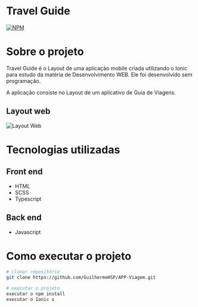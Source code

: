 # Travel Guide
[![NPM](https://img.shields.io/npm/l/react)](https://github.com/GuilhermeHSP/APP-Viagem/blob/master/LICENCE) 

# Sobre o projeto

Travel Guide é o Layout de uma aplicação mobile criada utilizando o Ionic para estudo da matéria de Desenvolvimento WEB. Ele foi desenvolvido sem programação.

A aplicação consiste no Layout de um aplicativo de Guia de Viagens.

## Layout web
![Layout Web](https://github.com/GuilhermeHSP/projects-assets/blob/master/Travel%20Guide/Home.png)

# Tecnologias utilizadas
## Front end
- HTML 
- SCSS
- Typescript 

## Back end
- Javascript

# Como executar o projeto

```bash
# clonar repositório
git clone https://github.com/GuilhermeHSP/APP-Viagem.git

# executar o projeto
executar o npm install
executar o Ionic s
```
